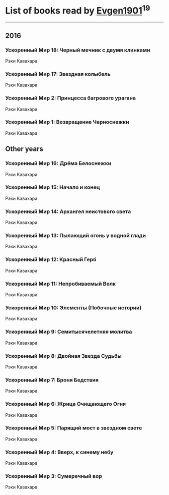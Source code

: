 # List of books read by [Evgen1901](http://vk.com/id193175070)<sup>19</sup>
---

## 2016



### Ускоренный Мир 18: Черный мечник с двумя клинками
Рэки Кавахара


### Ускоренный Мир 17: Звездная колыбель
Рэки Кавахара


### Ускоренный Мир 2: Принцесса багрового урагана
Рэки Кавахара


### Ускоренный Мир 1: Возвращение Черноснежки
Рэки Кавахара



## Other years

### Ускоренный Мир 16: Дрёма Белоснежки
Рэки Кавахара


### Ускоренный Мир 15: Начало и конец
Рэки Кавахара


### Ускоренный Мир 14: Архангел неистового света
Рэки Кавахара


### Ускоренный Мир 13: Пылающий огонь у водной глади
Рэки Кавахара


### Ускоренный Мир 12: Красный Герб
Рэки Кавахара


### Ускоренный Мир 11: Непробиваемый Волк
Рэки Кавахара


### Ускоренный Мир 10: Элементы (Побочные истории)
Рэки Кавахара


### Ускоренный Мир 9: Семитысячелетняя молитва
Рэки Кавахара


### Ускоренный Мир 8: Двойная Звезда Судьбы
Рэки Кавахара


### Ускоренный Мир 7: Броня Бедствия
Рэки Кавахара


### Ускоренный Мир 6: Жрица Очищающего Огня
Рэки Кавахара


### Ускоренный Мир 5: Парящий мост в звездном свете
Рэки Кавахара


### Ускоренный Мир 4: Вверх, к синему небу
Рэки Кавахара


### Ускоренный Мир 3: Сумеречный вор
Рэки Кавахара




